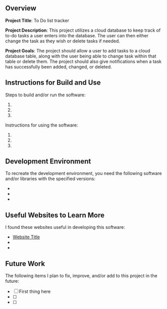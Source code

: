 ## Overview

**Project Title**: To Do list tracker

**Project Description**: This project utilizes a cloud database to keep track of to-do tasks a user enters into the database. The user can then either change the task as they wish or delete tasks if needed.

**Project Goals**: The project should allow a user to add tasks to a cloud database table, along with the user being able to change task within that table or delete them. The project should also give notifications when a task has successfully been added, changed, or deleted.

## Instructions for Build and Use

Steps to build and/or run the software:

1. 
2.
3.

Instructions for using the software:

1. 
2.
3.

## Development Environment 

To recreate the development environment, you need the following software and/or libraries with the specified versions:

* 
*
*

## Useful Websites to Learn More

I found these websites useful in developing this software:

* [Website Title](Link)
*
*

## Future Work

The following items I plan to fix, improve, and/or add to this project in the future:

* [ ] First thing here
* [ ]
* [ ]